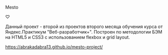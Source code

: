Mesto

♡

Данный проект - второй из проектов второго месяца обучения курса от Яндекс.Практикум "Веб-разработчик+". Построен по методологии БЭМ на HTML5 и CSS3 с использованием flexbox и grid layout.

https://abrakadabra13.github.io/mesto-project/
